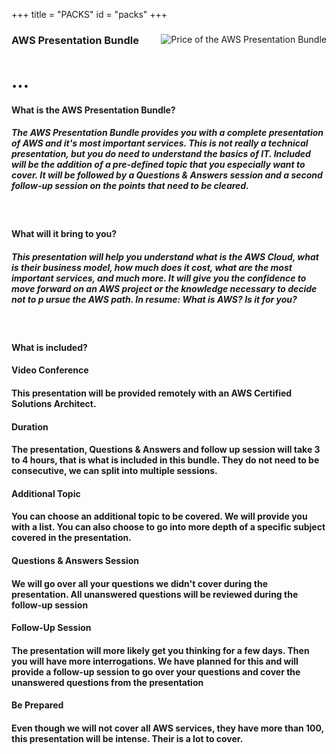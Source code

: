 +++
title = "PACKS"
id = "packs"
+++

<div class="container" role="main">

<div class="whole-table">

<div><img class="packimg02" style="float: right" src="/img/packs/price-presentation.png" alt="Price of the AWS Presentation Bundle"></div>

<h3>AWS Presentation Bundle</h3>

<h1 class="h1-01">...</h1>

<h4 class="font04">
What is the AWS Presentation Bundle?
</h4>

<h5 class="font03">
The AWS Presentation Bundle provides you with a complete presentation of AWS and it's most important services.  This is not really a technical presentation, but you do need to understand the basics of IT.  Included will be the addition of a pre-defined topic that you especially want to cover.  It will be followed by a Questions & Answers session and a second follow-up session on the points that need to be cleared.
</h5>

<div class="br-01">
<br />
</div>


<h4 class="font04">
What will it bring to you?
</h4>

<h5 class="font03">
This presentation will help you understand what is the AWS Cloud, what is their business model, how much does it cost, what are the most important services, and much more.  It will give
 you the confidence to move forward on an AWS project or the knowledge necessary to decide not to p
ursue the AWS path.  In resume: What is AWS?  Is it for you?
</h5>

<div class="br-01">
<br />
</div>

<h4 class="font04">
What is included?
</h4>

<div class="row">
  <div class="col-md-4">
<h4 class="font05">Video Conference</h4>
<h4 class="font03">This presentation will be provided remotely with an AWS Certified Solutions Architect.</h4>
</div>

<div class="col-md-4">
<h4 class="font05">Duration</h4>
<h4 class="font03">The presentation, Questions & Answers and follow up session will take 3 to 4 hours, that is what is included in this bundle.  They do not need to be consecutive, we can split into multiple sessions.</h4> 
</div>
  <div class="col-md-4">
<h4 class="font05">Additional Topic</h4>
<h4 class="font03">You can choose an additional topic to be covered.  We will provide you with a list.  You can also choose to go into more depth of a specific subject covered in the presentation.</h4>
</div>
</div>

<div class="row">
  <div class="col-md-4">
<h4 class="font05">Questions & Answers Session</h4>
<h4 class="font03">We will go over all your questions we didn't cover during the presentation.  All unanswered questions will be reviewed during the follow-up session</h4>
</div>
  <div class="col-md-4">
<h4 class="font05">Follow-Up Session</h4>
<h4 class="font03">The presentation will more likely get you thinking for a few days.  Then you will have more interrogations.  We have planned for this and will provide a follow-up session to go over your questions and cover the unanswered questions from the presentation</h4>
</div>
  <div class="col-md-4">
<h4 class="font05">Be Prepared</h4>
<h4 class="font03">Even though we will not cover all AWS services, they have more than 100, this presentation will be intense.  Their is a lot to cover.</h4>
</div>
</div>


</div>
</div>
